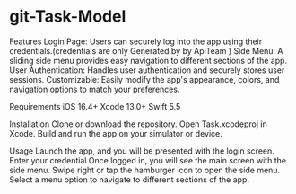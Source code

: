 # git-Task-Model
Features
Login Page: Users can securely log into the app using their credentials.(credentials are only Generated by by ApiTeam )
Side Menu: A sliding side menu provides easy navigation to different sections of the app.
User Authentication: Handles user authentication and securely stores user sessions.
Customizable: Easily modify the app's appearance, colors, and navigation options to match your preferences.

Requirements
iOS 16.4+
Xcode 13.0+
Swift 5.5

Installation
Clone or download the repository.
Open Task.xcodeproj in Xcode.
Build and run the app on your simulator or device.

Usage
Launch the app, and you will be presented with the login screen.
Enter your credential
Once logged in, you will see the main screen with the side menu.
Swipe right or tap the hamburger icon to open the side menu.
Select a menu option to navigate to different sections of the app.
